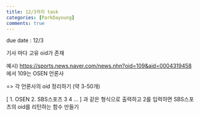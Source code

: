 ```yaml
---
title: 12/3까지 task
categories: [ParkDayoung]
comments: true
---
```

due date : 12/3

기사 마다 고유 oid가 존재

예시) https://sports.news.naver.com/news.nhn?oid=109&aid=0004319458 에서 109는 OSEN 언론사 

=> 각 언론사의 oid 정리하기 (약 3-50개)

[ 1. OSEN 2. SBS스포츠 3 4 ... ] 과 같은 형식으로 출력하고 2를 입력하면 SBS스포츠의 oid를 리턴하는 함수 만들기

